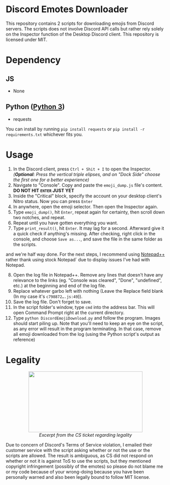 # Discord Emotes Downloader
This repository contains 2 scripts for downloading emojis from Discord servers. The scripts does not involve Discord API calls but rather rely solely on the Inspector function of the Desktop Discord client. This repository is licensed under MIT. 

# Dependency
## JS
- None
## Python ([Python 3](https://www.python.org/downloads/))

- requests

You can install by running `pip install requests` or `pip install -r requirements.txt` whichever fits you.

# Usage
1. In the Discord client, press `Ctrl + Shit + I` to open the Inspector. *(__Optional__: Press the vertical triple elipses, and on "Dock Side" choose the first one for a better experience)*
2. Navigate to "Console". Copy and paste the `emoji_dump.js` file's content. **__DO NOT HIT `ENTER` JUST YET__**
3. Inside the "Critical" block, specify the account on your desktop client's Nitro status. Now you can press `Enter`
4. In anywhere, open the emoji selector. Then open the Inspector again. 
5. Type `emoji_dump()`, hit `Enter`, repeat again for certainty, then scroll down two notches, and repeat.
6. Repeat until you have gotten everything you want.
7. Type `print_result()`, hit `Enter`. It may lag for a second. Afterward give it a quick check if anything's missing. After checking, right click in the console, and choose `Save as...`, and save the file in the same folder as the scripts. 

and we're half way done. For the next steps, I recommend using [Notepad++](https://notepad-plus-plus.org/download/) rather thank using stock Notepad` due to display issues I've had with Notepad.

8. Open the log file in Notepad++. Remove any lines that doesn't have any relevance to the links (eg. "Console was cleared", "Done", "undefined", etc.) at the beginning and end of the log file.
9. Replace whatever garbo left with nothing (Leave the Replace field blank (In my case it's `c798872….js:49`)).
10. Save the log file. Don't forget to save.
11. In the script folder's window, type `cmd` into the address bar. This will open Command Prompt right at the current directory.
12. Type `python DiscordEmojiDownload.py` and follow the program. Images should start piling up. Note that you'll need to keep an eye on the script, as any error will result in the program terminating. In that case, remove all emoji downloaded from the log (using the Python script's output as reference)

# Legality 
<p align="center">
<img src="https://github.com/PythonTryHard/Discord_Emote_Downloader/blob/master/Screenshot_2019-06-20-07-09-19_1.png" width=360 height=192><br>
<i>Excerpt from the CS ticket regarding legality</i>
</p>

Due to concern of Discord's Terms of Service violation, I emailed their customer service with the script asking whether or not the use or the scripts are allowed. The result is ambiguous, as CS did not respond on whether or not it is against ToS to use the scripts, but they mentioned copyright infringement (possibly of the emotes) so please do not blame me or my code because of your wrong-doing because you have been personally warned and also been legally bound to follow MIT license.
